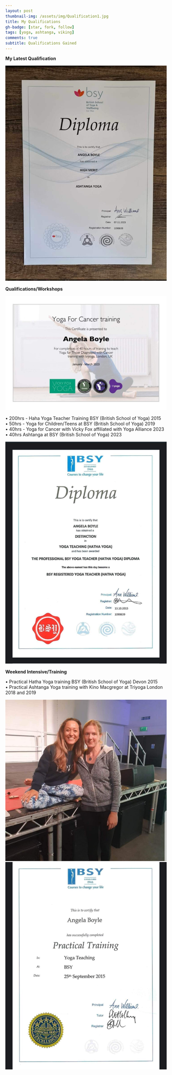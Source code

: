 ```yaml
---
layout: post
thumbnail-img: /assets/img/Qualification1.jpg
title: My Qualifications 
gh-badge: [star, fork, follow]
tags: [yoga, ashtanga, viking]
comments: true
subtitle: Qualifications Gained
---
```

**My Latest Qualification**

<img title="Latest" alt="" src="/assets/img/certificate.png">

**Qualifications/Workshops**

<img title="Qualification 1" alt="" src="/assets/img/Qualification1.jpg">

• 200hrs - Haha Yoga Teacher Training BSY (British School of Yoga) 2015   
• 50hrs - Yoga for Children/Teens at BSY (British School of Yoga) 2019   
• 40hrs - Yoga for Cancer with Vicky Fox affiliated with Yoga Alliance 2023   
• 40hrs Ashtanga at BSY (British School of Yoga) 2023  

<img title="Qualification 2" alt="" src="/assets/img/Qualification2.jpg">

**Weekend Intensive/Training**

• Practical Hatha Yoga training BSY (British School of Yoga) Devon 2015   
• Practical Ashtanga Yoga training with Kino Macgregor at Triyoga London 2018 and 2019   

<img title="Kino" alt="" src="/assets/img/Kino.jpg">

<img title="Qualification 3" alt="" src="/assets/img/Qualification3.jpg">
